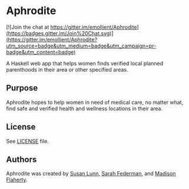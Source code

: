 # Aphrodite


[![Join the chat at https://gitter.im/emollient/Aphrodite](https://badges.gitter.im/Join%20Chat.svg)](https://gitter.im/emollient/Aphrodite?utm_source=badge&utm_medium=badge&utm_campaign=pr-badge&utm_content=badge)

A Haskell web app that helps women finds verified local planned parenthoods in their area or other specified areas. 

## Purpose
Aphrodite hopes to help women in need of medical care, no matter what, find safe and verified health and wellness locations in their area.

## License
See [LICENSE](https://github.com/emollient/Aphrodite/blob/master/LICENSE) file.

## Authors
Aphrodite was created by [Susan Lunn](https://github.com/emollient/), [Sarah Federman](https://github.com/sarahbethfederman), and [Madison Flaherty](https://github.com/madisonflaherty).


